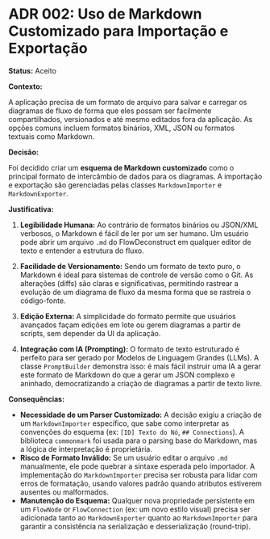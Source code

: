 # ADR 002: Uso de Markdown Customizado para Importação e Exportação

**Status:** Aceito

**Contexto:**

A aplicação precisa de um formato de arquivo para salvar e carregar os diagramas de fluxo de forma que eles possam ser facilmente compartilhados, versionados e até mesmo editados fora da aplicação. As opções comuns incluem formatos binários, XML, JSON ou formatos textuais como Markdown.

**Decisão:**

Foi decidido criar um **esquema de Markdown customizado** como o principal formato de intercâmbio de dados para os diagramas. A importação e exportação são gerenciadas pelas classes `MarkdownImporter` e `MarkdownExporter`.

**Justificativa:**

1.  **Legibilidade Humana:** Ao contrário de formatos binários ou JSON/XML verbosos, o Markdown é fácil de ler por um ser humano. Um usuário pode abrir um arquivo `.md` do FlowDeconstruct em qualquer editor de texto e entender a estrutura do fluxo.

2.  **Facilidade de Versionamento:** Sendo um formato de texto puro, o Markdown é ideal para sistemas de controle de versão como o Git. As alterações (diffs) são claras e significativas, permitindo rastrear a evolução de um diagrama de fluxo da mesma forma que se rastreia o código-fonte.

3.  **Edição Externa:** A simplicidade do formato permite que usuários avançados façam edições em lote ou gerem diagramas a partir de scripts, sem depender da UI da aplicação.

4.  **Integração com IA (Prompting):** O formato de texto estruturado é perfeito para ser gerado por Modelos de Linguagem Grandes (LLMs). A classe `PromptBuilder` demonstra isso: é mais fácil instruir uma IA a gerar este formato de Markdown do que a gerar um JSON complexo e aninhado, democratizando a criação de diagramas a partir de texto livre.

**Consequências:**

- **Necessidade de um Parser Customizado:** A decisão exigiu a criação de um `MarkdownImporter` específico, que sabe como interpretar as convenções do esquema (ex: `[ID] Texto do Nó`, `## Connections`). A biblioteca `commonmark` foi usada para o parsing base do Markdown, mas a lógica de interpretação é proprietária.
- **Risco de Formato Inválido:** Se um usuário editar o arquivo `.md` manualmente, ele pode quebrar a sintaxe esperada pelo importador. A implementação do `MarkdownImporter` precisa ser robusta para lidar com erros de formatação, usando valores padrão quando atributos estiverem ausentes ou malformados.
- **Manutenção do Esquema:** Qualquer nova propriedade persistente em um `FlowNode` or `FlowConnection` (ex: um novo estilo visual) precisa ser adicionada tanto ao `MarkdownExporter` quanto ao `MarkdownImporter` para garantir a consistência na serialização e desserialização (round-trip).
